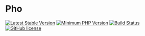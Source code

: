 # Pho

[![Latest Stable Version](https://img.shields.io/packagist/v/pho/pho.svg)](https://packagist.org/packages/pho/pho)
[![Minimum PHP Version](https://img.shields.io/badge/php-%3E%3D%207.1-8892BF.svg)](https://php.net/)
[![Build Status](https://api.travis-ci.org/php-pho/pho.svg?branch=master)](https://travis-ci.org/php-pho/pho)
[![GitHub license](https://img.shields.io/github/license/php-pho/pho.svg)](https://github.com/php-pho/pho/blob/master/LICENSE)
